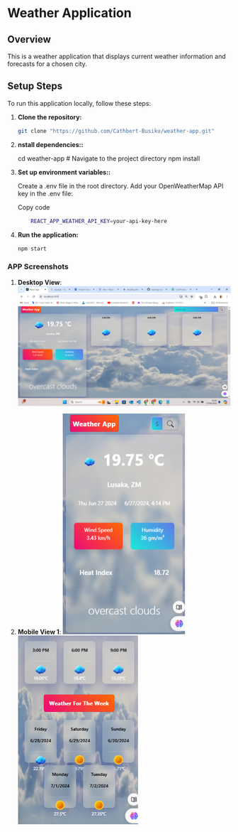 # Weather Application

## Overview

This is a weather application that displays current weather information and forecasts for a chosen city.

## Setup Steps

To run this application locally, follow these steps:

1. **Clone the repository:**

   ```bash
   git clone "https://github.com/Cathbert-Busiku/weather-app.git"

   ```

2. **nstall dependencies::**

   cd weather-app # Navigate to the project directory
   npm install

3. **Set up environment variables::**

   Create a .env file in the root directory.
   Add your OpenWeatherMap API key in the .env file:
  
   Copy code
   
    ```bash
        REACT_APP_WEATHER_API_KEY=your-api-key-here
    ```

4. **Run the application:**


   ```bash 
   npm start 
   ```

### APP Screenshots

1. **Desktop View**: 
   ![Desktop View](screenshots/desktopView.png)

2. **Mobile View 1**: 
   ![Mobile View 1](screenshots/mobileView_1.png)
   ![Mobile View 2](screenshots/mobileView_2.png)

